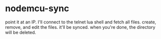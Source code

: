 # nodemcu-sync

point it at an IP. I'll connect to the telnet lua shell and fetch all files. create, remove, and edit the files. it'll be synced. when you're done, the directory will be deleted.
